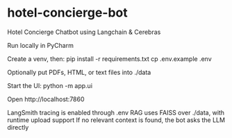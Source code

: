# hotel-concierge-bot
Hotel Concierge Chatbot using Langchain &amp; Cerebras


Run locally in PyCharm

Create a venv, then:
pip install -r requirements.txt
cp .env.example .env

Optionally put PDFs, HTML, or text files into ./data

Start the UI:
python -m app.ui

Open http://localhost:7860

LangSmith tracing is enabled through .env
RAG uses FAISS over ./data, with runtime upload support
If no relevant context is found, the bot asks the LLM directly
